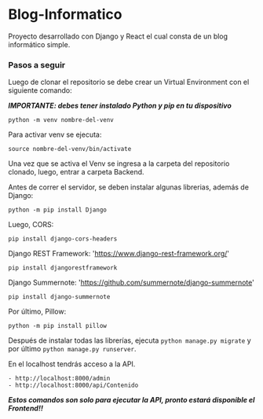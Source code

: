 # Blog-Informatico
Proyecto desarrollado con Django y React el cual consta de un blog informático simple.

### Pasos a seguir
Luego de clonar el repositorio se debe crear un Virtual Environment con el siguiente comando:

***IMPORTANTE: debes tener instalado Python y pip en tu dispositivo***

```
python -m venv nombre-del-venv
```

Para activar venv se ejecuta:
```
source nombre-del-venv/bin/activate
```

Una vez que se activa el Venv se ingresa a la carpeta del repositorio clonado, luego, entrar a carpeta Backend.

Antes de correr el servidor, se deben instalar algunas librerias, además de Django:
```
python -m pip install Django
```
Luego, CORS:
```
pip install django-cors-headers
```
Django REST Framework: 'https://www.django-rest-framework.org/'
```
pip install djangorestframework 
```
Django Summernote: 'https://github.com/summernote/django-summernote'
```
pip install django-summernote 
```
Por último, Pillow:
```
python -m pip install pillow 
```
Después de instalar todas las librerías, ejecuta `python manage.py migrate` y por último `python manage.py runserver`.

En el localhost tendrás acceso a la API.

```
- http://localhost:8000/admin
- http://localhost:8000/api/Contenido
```

***Estos comandos son solo para ejecutar la API, pronto estará disponible el Frontend!!***
